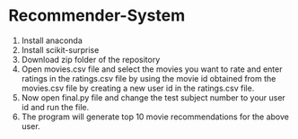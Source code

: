 # Recommender-System
1. Install anaconda
2. Install scikit-surprise
3. Download zip folder of the repository
4. Open movies.csv file and select the movies you want to rate and enter ratings in the ratings.csv file by using the movie id obtained from the movies.csv file by creating a new user id in the ratings.csv file.
5. Now open final.py file and change the test subject number to your user id and run the file.
6. The program will generate top 10 movie recommendations for the above user.
